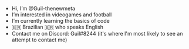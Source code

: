 - Hi, I’m @Guil-thenewmeta
- I’m interested in videogames and football
- I’m currently learning the basics of code
- 🇧🇷 Brazilian 🇧🇷 who speaks English
- Contact me on Discord: Guil#8244 (it's where I'm most likely to see an attempt to contact me)

<!---
Guil-thenewmeta/Guil-thenewmeta is a ✨ special ✨ repository because its `README.md` (this file) appears on your GitHub profile.
You can click the Preview link to take a look at your changes.
--->

